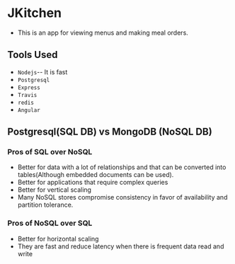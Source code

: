 # JKitchen
* This is an app for viewing menus and making meal orders.

## Tools Used
* `Nodejs`-- It is fast
* `Postgresql`
* `Express`
* `Travis`
* `redis`
* `Angular`


## Postgresql(SQL DB) vs MongoDB (NoSQL DB)
### Pros of SQL over NoSQL
* Better for data with a lot of relationships and that can be converted into tables(Although embedded documents can be used).
* Better for applications that require complex queries
* Better for vertical scaling
* Many NoSQL stores compromise consistency in favor of availability and partition tolerance.

### Pros of NoSQL over SQL
* Better for horizontal scaling
* They are fast and reduce latency when there is frequent data read and write

